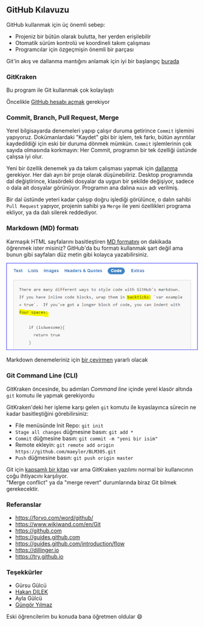 ﻿## GitHub Kılavuzu

GitHub kullanmak için üç önemli sebep:
* Projeniz bir bütün olarak bulutta, her yerden erişilebilir
* Otomatik sürüm kontrolü ve koordineli takım çalışması 
* Programcılar için özgeçmişin önemli bir parçası

Git'in akış ve dallanma mantığını anlamak için iyi bir başlangıç [burada](https://guides.github.com/introduction/flow/)

### GitKraken

Bu program ile Git kullanmak çok kolaylaştı

Öncelikle [GitHub hesabı açmak](https://github.com/join)  gerekiyor


### Commit, Branch, Pull Request, Merge

Yerel bilgisayarda denemeleri yapıp çalışır duruma getirince `Commit` işlemini yapıyoruz. Dokümanlardaki "Kaydet" gibi bir işlem, tek farkı, bütün ayrıntılar kaydedildiği için eski bir duruma dönmek mümkün. `Commit` işlemlerinin çok sayıda olmasında korkmayın: Her Commit, programın bir tek özelliği üstünde çalışsa iyi olur.

Yeni bir özellik denemek ya da takım çalışması yapmak için [dallanma](https://guides.github.com/introduction/flow) gerekiyor. Her dalı ayrı bir proje olarak düşünebiliriz. Desktop programında dal değiştirince, klasördeki dosyalar da uygun bir şekilde değişiyor, sadece o dala ait dosyalar görünüyor. Programın ana dalına `main` adı verilmiş. 

Bir dal üstünde yeteri kadar çalışıp doğru işlediği görülünce, o dalın sahibi `Pull Request` yapıyor, projenin sahibi ya `Merge` ile yeni özellikleri programa ekliyor, ya da dalı silerek reddediyor. 

### Markdown (MD) formatı

Karmaşık HTML sayfalarını basitleştiren [MD formatını](https://guides.github.com/features/mastering-markdown/#examples) on dakikada öğrenmek ister misiniz? GitHub'da bu formatı kullanmak şart değil ama bunun gibi sayfaları düz metin gibi kolayca yazabilirsiniz.

![örnekler sayfası](examples.PNG)

Markdown denemeleriniz için [bir çevirmen](http://dillinger.io/) yararlı olacak


### Git Command Line (CLI)

GitKraken öncesinde, bu adımları *Command line* içinde yerel klasör altında `git` komutu ile yapmak gerekiyordu

GitKraken'deki her işleme karşı gelen `git` komutu ile kıyaslayınca sürecin ne kadar basitleştiğini görebilirsiniz:
* File menüsünde Init Repo: `git init`
* `Stage all changes` düğmesine basın: `git add *` 
* `Commit` düğmesine basın: `git commit -m "yeni bir isim"`
* Remote ekleyin: `git remote add origin https://github.com/maeyler/BLM305.git`
* `Push` düğmesine basın: `git push origin master`

Git için [kapsamlı bir kitap](https://git-scm.com/book/en/v2) var ama GitKraken yazılımı normal bir kullanıcının çoğu ihtiyacını karşılıyor. <br>
"Merge conflict" ya da "merge revert" durumlarında biraz Git bilmek gerekecektir.


### Referanslar

* https://forvo.com/word/github/
* https://www.wikiwand.com/en/Git
* https://github.com
* https://guides.github.com
* https://guides.github.com/introduction/flow
* https://dillinger.io
* https://try.github.io


### Teşekkürler

* Gürsu Gülcü 
* [Hakan DILEK](https://github.com/hakandilek)
* Ayla Gülcü
* [Güngör Yılmaz](https://github.com/gungor)
 
Eski öğrencilerim bu konuda bana öğretmen oldular :smile:
